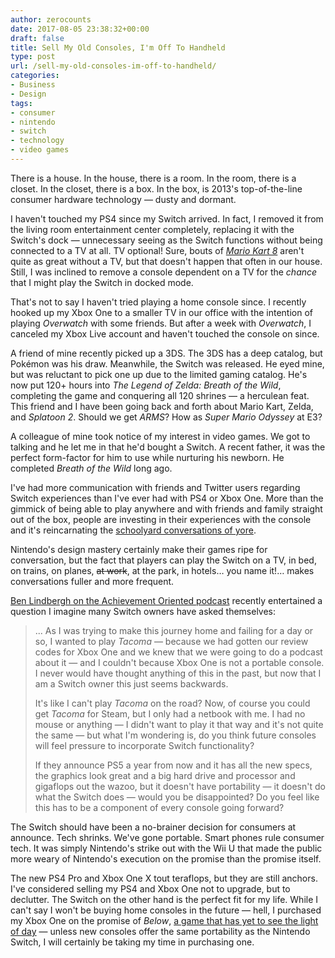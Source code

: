 ```yaml
---
author: zerocounts
date: 2017-08-05 23:38:32+00:00
draft: false
title: Sell My Old Consoles, I'm Off To Handheld
type: post
url: /sell-my-old-consoles-im-off-to-handheld/
categories:
- Business
- Design
tags:
- consumer
- nintendo
- switch
- technology
- video games
---
```


There is a house. In the house, there is a room. In the room, there is a closet. In the closet, there is a box. In the box, is 2013's top-of-the-line consumer hardware technology — dusty and dormant.

I haven't touched my PS4 since my Switch arrived. In fact, I removed it from the living room entertainment center completely, replacing it with the Switch's dock — unnecessary seeing as the Switch functions without being connected to a TV at all. TV optional! Sure, bouts of _[Mario Kart 8](/2017/04/30/hail-mario-2-electrodrome-boogaloo/)_ aren't quite as great without a TV, but that doesn't happen that often in our house. Still, I was inclined to remove a console dependent on a TV for the _chance_ that I might play the Switch in docked mode.

That's not to say I haven't tried playing a home console since. I recently hooked up my Xbox One to a smaller TV in our office with the intention of playing _Overwatch_ with some friends. But after a week with _Overwatch_, I canceled my Xbox Live account and haven't touched the console on since.

A friend of mine recently picked up a 3DS. The 3DS has a deep catalog, but Pokémon was his draw. Meanwhile, the Switch was released. He eyed mine, but was reluctant to pick one up due to the limited gaming catalog. He's now put 120+ hours into _The Legend of Zelda: Breath of the Wild_, completing the game and conquering all 120 shrines — a herculean feat. This friend and I have been going back and forth about Mario Kart, Zelda, and _Splatoon 2_. Should we get _ARMS_? How as _Super Mario Odyssey_ at E3?

A colleague of mine took notice of my interest in video games. We got to talking and he let me in that he'd bought a Switch. A recent father, it was the perfect form-factor for him to use while nurturing his newborn. He completed _Breath of the Wild_ long ago.

I've had more communication with friends and Twitter users regarding Switch experiences than I've ever had with PS4 or Xbox One. More than the gimmick of being able to play anywhere and with friends and family straight out of the box, people are investing in their experiences with the console and it's reincarnating the [schoolyard conversations of yore](/2017/03/13/the-schoolyard-is-the-entirety-of-the-internet/).

Nintendo's design mastery certainly make their games ripe for conversation, but the fact that players can play the Switch on a TV, in bed, on trains, on planes, ~~at work~~, at the park, in hotels… you name it!… makes conversations fuller and more frequent.

[Ben Lindbergh on the Achievement Oriented podcast](https://www.theringer.com/2017/8/7/16110514/tacoma-and-playerunknowns-battlegrounds) recently entertained a question I imagine many Switch owners have asked themselves:

> ... As I was trying to make this journey home and failing for a day or so, I wanted to play _Tacoma_ — because we had gotten our review codes for Xbox One and we knew that we were going to do a podcast about it — and I couldn't because Xbox One is not a portable console. I never would have thought anything of this in the past, but now that I am a Switch owner this just seems backwards.
>
> It's like I can't play _Tacoma_ on the road? Now, of course you could get _Tacoma_ for Steam, but I only had a netbook with me. I had no mouse or anything — I didn't want to play it that way and it's not quite the same — but what I'm wondering is, do you think future consoles will feel pressure to incorporate Switch functionality?
>
> If they announce PS5 a year from now and it has all the new specs, the graphics look great and a big hard drive and processor and gigaflops out the wazoo, but it doesn't have portability — it doesn't do what the Switch does — would you be disappointed? Do you feel like this has to be a component of every console going forward?

The Switch should have been a no-brainer decision for consumers at announce. Tech shrinks. We've gone portable. Smart phones rule consumer tech. It was simply Nintendo's strike out with the Wii U that made the public more weary of Nintendo's execution on the promise than the promise itself.

The new PS4 Pro and Xbox One X tout teraflops, but they are still anchors. I've considered selling my PS4 and Xbox One not to upgrade, but to declutter. The Switch on the other hand is the perfect fit for my life. While I can't say I won't be buying home consoles in the future — hell, I purchased my Xbox One on the promise of _Below_, [a game that has yet to see the light of day](http://www.capybaragames.com/2016/08/a-short-announcement-about-below/) — unless new consoles offer the same portability as the Nintendo Switch, I will certainly be taking my time in purchasing one.
